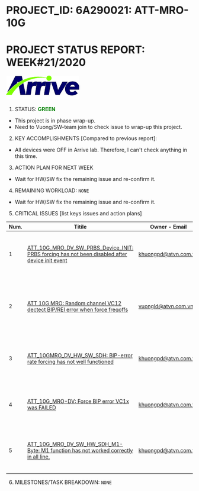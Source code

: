 # PROJECT_ID: 6A290021: ATT-MRO-10G
# PROJECT STATUS REPORT: WEEK#21/2020

[![Arrive](https://raw.githubusercontent.com/dangtv271202/atvn/master/ArriveTechLogoBlue.png)](https://www.arrivetechnologies.com)

1. STATUS: **<span style="color:GREEN">GREEN**

  * This project is in phase wrap-up.
  * Need to Vuong/SW-team join to check issue to wrap-up this project.

2. KEY ACCOMPLISHMENTS [Compared to previous report]:

  * All devices were OFF in Arrive lab. Therefore, I can't check anything in this time.

3. ACTION PLAN FOR NEXT WEEK

  *  Wait for HW/SW fix the remaining issue and re-confirm it.

4. REMAINING WORKLOAD: ```NONE```

  *  Wait for HW/SW fix the remaining issue and re-confirm it.

5. CRITICAL ISSUES [list keys issues and action plans]


|Num. |Titile |Owner - Email |Plan |Action |
| ------ | ------ | ------ | ------ | ------ |
| 1 | [ATT_10G_MRO_DV_SW_PRBS_Device_INIT: PRBS forcing has not been disabled after device init event][MN-216] | khuongpd@atvn.com.vn | NONE | Wait for SW team to join check it.|
| 2 | [ATT 10G MRO: Random channel VC12 dectect BIP/REI error when force freqoffs][MN-223] | vuongld@atvn.com.vn | NONE | aNhan said that "Need to Vuong join to check it."|
| 3 | [ATT_10GMRO_DV_HW_SW_SDH: BIP-error rate forcing has not well functioned][MN-230] |khuongpd@atvn.com.vn | NONE | Wait for SW team to join check it.|
| 4 | [ATT_10G_MRO-DV: Force BIP error VC1x was FAILED][MN-231] |khuongpd@atvn.com.vn | NONE | Wait for SW team to join check it.|
| 5 | [ATT_10G_MRO_DV_SW_HW_SDH_M1-Byte: M1 function has not worked correctly in all line.][MN-232] |khuongpd@atvn.com.vn | NONE | Wait for SW team to join check it.|

6. MILESTONES/TASK BREAKDOWN: ```NONE```

[//]: # (These are reference links used in the body of this note and get stripped out when the markdown processor does its job. There is no need to format nicely because it shouldn't be seen. Thanks SO - http://stackoverflow.com/questions/4823468/store-comments-in-markdown-syntax)


[MN-216]:<https://crmplus.zoho.com/arrivetechnologies/index.do/cxapp/projects/arrivetechnologies#buginfo/403027000001176113/403027000004509167>
[MN-221]:<https://crmplus.zoho.com/arrivetechnologies/index.do/cxapp/projects/arrivetechnologies#buginfo/403027000001176113/403027000004715125>
[MN-223]:<https://crmplus.zoho.com/arrivetechnologies/index.do/cxapp/projects/arrivetechnologies#buginfo/403027000001176113/403027000004842032>
[MN-230]:<https://crmplus.zoho.com/arrivetechnologies/index.do/cxapp/projects/arrivetechnologies#buginfo/403027000001176113/403027000005189053>
[MN-231]:<https://crmplus.zoho.com/arrivetechnologies/index.do/cxapp/projects/arrivetechnologies#buginfo/403027000001176113/403027000005247007>
[MN-232]:<https://crmplus.zoho.com/arrivetechnologies/index.do/cxapp/projects/arrivetechnologies#buginfo/403027000001176113/403027000005613322>
